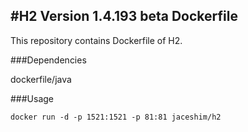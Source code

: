 #H2 Version 1.4.193 beta Dockerfile
---

This repository contains Dockerfile of H2.

###Dependencies

dockerfile/java

###Usage

    docker run -d -p 1521:1521 -p 81:81 jaceshim/h2
